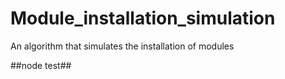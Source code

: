 # Module_installation_simulation
An algorithm that simulates the installation of modules


##node test##